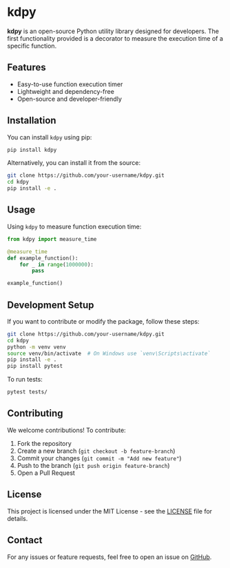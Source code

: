 # kdpy

**kdpy** is an open-source Python utility library designed for developers. The first functionality provided is a decorator to measure the execution time of a specific function.

## Features
- Easy-to-use function execution timer
- Lightweight and dependency-free
- Open-source and developer-friendly

## Installation

You can install `kdpy` using pip:

```sh
pip install kdpy
```

Alternatively, you can install it from the source:

```sh
git clone https://github.com/your-username/kdpy.git
cd kdpy
pip install -e .
```

## Usage

Using `kdpy` to measure function execution time:

```python
from kdpy import measure_time

@measure_time
def example_function():
    for _ in range(1000000):
        pass

example_function()
```

## Development Setup

If you want to contribute or modify the package, follow these steps:

```sh
git clone https://github.com/your-username/kdpy.git
cd kdpy
python -m venv venv
source venv/bin/activate  # On Windows use `venv\Scripts\activate`
pip install -e .
pip install pytest
```

To run tests:

```sh
pytest tests/
```

## Contributing

We welcome contributions! To contribute:
1. Fork the repository
2. Create a new branch (`git checkout -b feature-branch`)
3. Commit your changes (`git commit -m "Add new feature"`)
4. Push to the branch (`git push origin feature-branch`)
5. Open a Pull Request

## License

This project is licensed under the MIT License - see the [LICENSE](LICENSE) file for details.

## Contact

For any issues or feature requests, feel free to open an issue on [GitHub](https://github.com/your-username/kdpy/issues).

